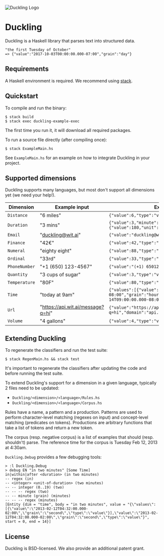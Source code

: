 ![Duckling Logo](https://github.com/facebookincubator/duckling/raw/master/logo.png)

# Duckling
Duckling is a Haskell library that parses text into structured data.

```
"the first Tuesday of October"
=> {"value":"2017-10-03T00:00:00.000-07:00","grain":"day"}
```

## Requirements
A Haskell environment is required. We recommend using
[stack](https://haskell-lang.org/get-started).

## Quickstart
To compile and run the binary:
```
$ stack build
$ stack exec duckling-example-exec
```
The first time you run it, it will download all required packages.

To run a source file directly (after compiling once):
```
$ stack ExampleMain.hs
```

See `ExampleMain.hs` for an example on how to integrate Duckling in your
project.

## Supported dimensions
Duckling supports many languages, but most don't support all dimensions yet
(we need your help!).

| Dimension | Example input | Example value output
| --------- | ------------- | --------------------
| `Distance` | "6 miles" | `{"value":6,"type":"value","unit":"mile"}`
| `Duration` | "3 mins" | `{"value":3,"minute":3,"unit":"minute","normalized":{"value":180,"unit":"second"}}`
| `Email` | "duckling@wit.ai" | `{"value":"duckling@wit.ai"}`
| `Finance` | "42€" | `{"value":42,"type":"value","unit":"EUR"}`
| `Numeral` | "eighty eight" | `{"value":88,"type":"value"}`
| `Ordinal` | "33rd" | `{"value":33,"type":"value"}`
| `PhoneNumber` | "+1 (650) 123-4567" | `{"value":"(+1) 6501234567"}`
| `Quantity` | "3 cups of sugar" | `{"value":3,"type":"value","product":"sugar","unit":"cup"}`
| `Temperature` | "80F" | `{"value":80,"type":"value","unit":"fahrenheit"}`
| `Time` | "today at 9am" | `{"values":[{"value":"2016-12-14T09:00:00.000-08:00","grain":"hour","type":"value"}],"value":"2016-12-14T09:00:00.000-08:00","grain":"hour","type":"value"}`
| `Url` | "https://api.wit.ai/message?q=hi" | `{"value":"https://api.wit.ai/message?q=hi","domain":"api.wit.ai"}`
| `Volume` | "4 gallons" | `{"value":4,"type":"value","unit":"gallon"}`

## Extending Duckling
To regenerate the classifiers and run the test suite:
```
$ stack RegenMain.hs && stack test
```

It's important to regenerate the classifiers after updating the code and before
running the test suite.

To extend Duckling's support for a dimension in a given language, typically 2
files need to be updated:
* `Duckling/<dimension>/<language>/Rules.hs`
* `Duckling/<dimension>/<language>/Corpus.hs`

Rules have a name, a pattern and a production.
Patterns are used to perform character-level matching (regexes on input) and
concept-level matching (predicates on tokens).
Productions are arbitrary functions that take a list of tokens and return a new
token.

The corpus (resp. negative corpus) is a list of examples that should (resp.
shouldn't) parse. The reference time for the corpus is Tuesday Feb 12, 2013 at
4:30am.

`Duckling.Debug` provides a few debugging tools:
```
> :l Duckling.Debug
> debug EN "in two minutes" [Some Time]
in|within|after <duration> (in two minutes)
-- regex (in)
-- <integer> <unit-of-duration> (two minutes)
-- -- integer (0..19) (two)
-- -- -- regex (two)
-- -- minute (grain) (minutes)
-- -- -- regex (minutes)
[Entity {dim = "time", body = "in two minutes", value = "{\"values\":[{\"value\":\"2013-02-12T04:32:00.000-02:00\",\"grain\":\"second\",\"type\":\"value\"}],\"value\":\"2013-02-12T04:32:00.000-02:00\",\"grain\":\"second\",\"type\":\"value\"}", start = 0, end = 14}]
```

## License
Duckling is BSD-licensed. We also provide an additional patent grant.
